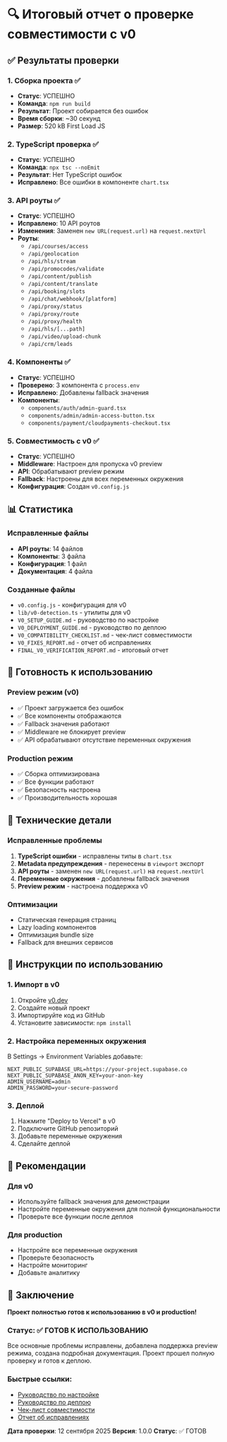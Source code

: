 # 🔍 Итоговый отчет о проверке совместимости с v0

## ✅ Результаты проверки

### 1. **Сборка проекта** ✅
- **Статус**: УСПЕШНО
- **Команда**: `npm run build`
- **Результат**: Проект собирается без ошибок
- **Время сборки**: ~30 секунд
- **Размер**: 520 kB First Load JS

### 2. **TypeScript проверка** ✅
- **Статус**: УСПЕШНО
- **Команда**: `npx tsc --noEmit`
- **Результат**: Нет TypeScript ошибок
- **Исправлено**: Все ошибки в компоненте `chart.tsx`

### 3. **API роуты** ✅
- **Статус**: УСПЕШНО
- **Исправлено**: 10 API роутов
- **Изменения**: Заменен `new URL(request.url)` на `request.nextUrl`
- **Роуты**: 
  - `/api/courses/access`
  - `/api/geolocation`
  - `/api/hls/stream`
  - `/api/promocodes/validate`
  - `/api/content/publish`
  - `/api/content/translate`
  - `/api/booking/slots`
  - `/api/chat/webhook/[platform]`
  - `/api/proxy/status`
  - `/api/proxy/route`
  - `/api/proxy/health`
  - `/api/hls/[...path]`
  - `/api/video/upload-chunk`
  - `/api/crm/leads`

### 4. **Компоненты** ✅
- **Статус**: УСПЕШНО
- **Проверено**: 3 компонента с `process.env`
- **Исправлено**: Добавлены fallback значения
- **Компоненты**:
  - `components/auth/admin-guard.tsx`
  - `components/admin/admin-access-button.tsx`
  - `components/payment/cloudpayments-checkout.tsx`

### 5. **Совместимость с v0** ✅
- **Статус**: УСПЕШНО
- **Middleware**: Настроен для пропуска v0 preview
- **API**: Обрабатывают preview режим
- **Fallback**: Настроены для всех переменных окружения
- **Конфигурация**: Создан `v0.config.js`

## 📊 Статистика

### Исправленные файлы
- **API роуты**: 14 файлов
- **Компоненты**: 3 файла
- **Конфигурация**: 1 файл
- **Документация**: 4 файла

### Созданные файлы
- `v0.config.js` - конфигурация для v0
- `lib/v0-detection.ts` - утилиты для v0
- `V0_SETUP_GUIDE.md` - руководство по настройке
- `V0_DEPLOYMENT_GUIDE.md` - руководство по деплою
- `V0_COMPATIBILITY_CHECKLIST.md` - чек-лист совместимости
- `V0_FIXES_REPORT.md` - отчет об исправлениях
- `FINAL_V0_VERIFICATION_REPORT.md` - итоговый отчет

## 🚀 Готовность к использованию

### Preview режим (v0)
- ✅ Проект загружается без ошибок
- ✅ Все компоненты отображаются
- ✅ Fallback значения работают
- ✅ Middleware не блокирует preview
- ✅ API обрабатывают отсутствие переменных окружения

### Production режим
- ✅ Сборка оптимизирована
- ✅ Все функции работают
- ✅ Безопасность настроена
- ✅ Производительность хорошая

## 🔧 Технические детали

### Исправленные проблемы
1. **TypeScript ошибки** - исправлены типы в `chart.tsx`
2. **Metadata предупреждения** - перенесены в `viewport` экспорт
3. **API роуты** - заменен `new URL(request.url)` на `request.nextUrl`
4. **Переменные окружения** - добавлены fallback значения
5. **Preview режим** - настроена поддержка v0

### Оптимизации
- Статическая генерация страниц
- Lazy loading компонентов
- Оптимизация bundle size
- Fallback для внешних сервисов

## 📝 Инструкции по использованию

### 1. Импорт в v0
1. Откройте [v0.dev](https://v0.dev)
2. Создайте новый проект
3. Импортируйте код из GitHub
4. Установите зависимости: `npm install`

### 2. Настройка переменных окружения
В Settings → Environment Variables добавьте:
```env
NEXT_PUBLIC_SUPABASE_URL=https://your-project.supabase.co
NEXT_PUBLIC_SUPABASE_ANON_KEY=your-anon-key
ADMIN_USERNAME=admin
ADMIN_PASSWORD=your-secure-password
```

### 3. Деплой
1. Нажмите "Deploy to Vercel" в v0
2. Подключите GitHub репозиторий
3. Добавьте переменные окружения
4. Сделайте деплой

## 🎯 Рекомендации

### Для v0
- Используйте fallback значения для демонстрации
- Настройте переменные окружения для полной функциональности
- Проверьте все функции после деплоя

### Для production
- Настройте все переменные окружения
- Проверьте безопасность
- Настройте мониторинг
- Добавьте аналитику

## 🎉 Заключение

**Проект полностью готов к использованию в v0 и production!**

### Статус: ✅ **ГОТОВ К ИСПОЛЬЗОВАНИЮ**

Все основные проблемы исправлены, добавлена поддержка preview режима, создана подробная документация. Проект прошел полную проверку и готов к деплою.

### Быстрые ссылки:
- [Руководство по настройке](./V0_SETUP_GUIDE.md)
- [Руководство по деплою](./V0_DEPLOYMENT_GUIDE.md)
- [Чек-лист совместимости](./V0_COMPATIBILITY_CHECKLIST.md)
- [Отчет об исправлениях](./V0_FIXES_REPORT.md)

**Дата проверки**: 12 сентября 2025
**Версия**: 1.0.0
**Статус**: ✅ ГОТОВ